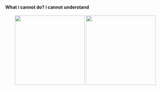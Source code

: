 #### What i cannot do?  i cannot understand

<div align="center">
  <img height="220" src="https://github-readme-stats.vercel.app/api?username=zming333&show_icons=true&bg_color=30,e96443,F4A460,A52A2A&title_color=D4F2E7&text_color=D4F2E7" />
  <img height="220" src="https://github-readme-stats.vercel.app/api/top-langs/?username=zming333&show_icons=true&bg_color=120,e96443,F4A460,A52A2A&title_color=D4F2E7&text_color=D4F2E7" />
</div>
